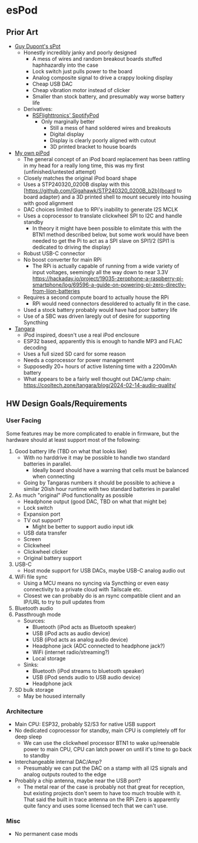# esPod

## Prior Art

- [Guy Dupont's sPot](https://www.youtube.com/watch?v=ZxdhG1OhVng)
    - Honestly incredibly janky and poorly designed
        - A mess of wires and random breakout boards stuffed haphhazardly into the case
        - Lock switch just pulls power to the board
        - Analog composite signal to drive a crappy looking display
        - Cheap USB DAC
        - Cheap vibration motor instead of clicker
        - Smaller than stock battery, and presumably way worse battery life
    - Derivatives:
        - [RSFlighttronics' SpotifyPod](https://rsflightronics.com/spotifypod)
            - Only marginally better
                - Still a mess of hand soldered wires and breakouts
                - Digital display
                - Display is clearly poorly aligned with cutout
                - 3D printed bracket to house boards
- [My own piPod](https://github.com/Gigahawk/pipod_hw)
    - The general concept of an iPod board replacement has been rattling in my head for a really long time, this was my first (unfinished/untested attempt)
    - Closely matches the original iPod board shape
    - Uses a STP240320_0200B display with this [https://github.com/Gigahawk/STP240320_0200B_b2b](board to board adapter) and a 3D printed shell to mount securely into housing with good alignment
    - DAC choices limited due to RPi's inability to generate I2S MCLK
    - Uses a coprocessor to translate clickwheel SPI to I2C and handle standby
        - In theory it might have been possible to elimitate this with the BTN1 method described below, but some work would have been needed to get the Pi to act as a SPI slave on SPI1/2 (SPI1 is dedicated to driving the display)
    - Robust USB-C connector
    - No boost converter for main RPi
        - The RPi is actually capable of running from a wide variety of input voltages, seemingly all the way down to near 3.3V https://hackaday.io/project/19035-zerophone-a-raspberry-pi-smartphone/log/69596-a-guide-on-powering-pi-zero-directly-from-liion-batteries
    - Requires a second compute board to actually house the RPi
        - RPi would need connectors desoldered to actually fit in the case.
    - Used a stock battery probably would have had poor battery life
    - Use of a SBC was driven laregly out of desire for supporting Syncthing
- [Tangara](https://cooltech.zone/tangara/)
    - iPod inspired, doesn't use a real iPod enclosure
    - ESP32 based, apparently this is enough to handle MP3 and FLAC decoding
    - Uses a full sized SD card for some reason
    - Needs a coprocessor for power management
    - Supposedly 20+ hours of active listening time with a 2200mAh battery
    - What appears to be a fairly well thought out DAC/amp chain: https://cooltech.zone/tangara/blog/2024-02-14-audio-quality/


## HW Design Goals/Requirements


### User Facing

Some features may be more complicated to enable in firmware, but the hardware should at least support most of the following:

1. Good battery life (TBD on what that looks like)
    - With no harddrive it may be possible to handle two standard batteries in parallel.
        - Ideally board should have a warning that cells must be balanced when connecting
    - Going by Tangaras numbers it should be possible to achieve a similar 20ish hour runtime with two standard batteries in parallel
2. As much "original" iPod functionality as possible
    - Headphone output (good DAC, TBD on what that might be)
    - Lock switch
    - Expansion port
    - TV out support?
        - Might be better to support audio input idk
    - USB data transfer
    - Screen
    - Clickwheel
    - Clickwheel clicker
    - Original battery support
3. USB-C
    - Host mode support for USB DACs, maybe USB-C analog audio out
4. WiFi file sync
    - Using a MCU means no syncing via Syncthing or even easy connectivity to a private cloud with Tailscale etc.
    - Closest we can probably do is an rsync compatible client and an IP/URL to try to pull updates from
5. Bluetooth audio
6. Passthrough mode
    - Sources:
        - Bluetooth (iPod acts as Bluetooth speaker)
        - USB (iPod acts as audio device)
        - USB (iPod acts as analog audio device)
        - Headphone jack (ADC connected to headphone jack?)
        - WiFi (internet radio/streaming?)
        - Local storage
    - Sinks:
        - Bluetooth (iPod streams to bluetooth speaker)
        - USB (iPod sends audio to USB audio device)
        - Headphone jack
7. SD bulk storage
    - May be housed internally


### Architecture

- Main CPU: ESP32, probably S2/S3 for native USB support
- No dedicated coprocessor for standby, main CPU is completely off for deep sleep
    - We can use the clickwheel processor BTN1 to wake up/reenable power to main CPU, CPU can latch power on until it's time to go back to standby
- Interchangeable internal DAC/Amp?
    - Presumably we can put the DAC on a stamp with all I2S signals and analog outputs routed to the edge
- Probably a chip antenna, maybe near the USB port?
    - The metal rear of the case is probably not that great for reception, but existing projects don't seem to have too much trouble with it. That said the built in trace antenna on the RPi Zero is apparently quite fancy and uses some licensed tech that we can't use.

### Misc

- No permanent case mods
